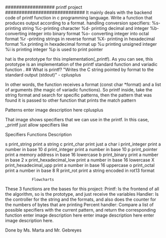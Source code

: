 ##################     printf project         #############################
It mainly deals with the backend code of printf function in c programming language. 
Write a function that produces output according to a format.
handling conversion specifiers:
%s- printing string
%c-printing character
%d- printing decimal and integer
%b- converting integer into binary format
%o- converting integer into octal format
%r -printing strings in reverse format
%X- printing in hexadecimal format
%x printing in hexadecimal format up
%u printing unsigned integer
%i is printing integer
%p is used to print pointer

hat is the prototype for this implementation(_printf). As you can see, this prototype is an implementation of the printf standard function and variadic function . ## What is printf? "Writes the C string pointed by format to the standard output (stdout)" - cplusplus

In other words, the function receives a format (const char *format) and a list of arguments (the magic of variadic functions). So printf inside, take the string format and search for specific patterns, then the pattern that was found it is passed to other function that prints the match pattern

Patterns
enter image description here cplusplus

That image shows specifiers that we can use in the printf. In this case, _printf just allow specifiers like

Specifiers	Functions		Description

s	      	print_string		print a string
c	      	print_char		print just a char
i	      	print_integer		print a number in base 10
d		print_integer		print a number in base 10
p		print_pointer		print a memory address in base 16 lowercase
b		print_binary		print a number in base 2
x		print_hexadecimal_low	print a number in base 16 lowercase
X		print_hexadecimal_upp	print a number in base 16 uppercase
o		print_octal		print a number in base 8
R		print_rot		print a string encoded in rot13 format
				

				Flowcharts

These 3 functions are the bases for this project:
Printf: Is the frontend of all the algorithm, so is the prototype, and just receive the variables
Handler: Is the controller for the string and the formats, and also does the counter for the numbers of bytes that are printing
Percent handler: Compare a list of possible specifiers with the current pattern, and return the corresponding function
enter image description here enter image description here enter image description here.

Done by Ms. Marta and Mr. Gebreyes
